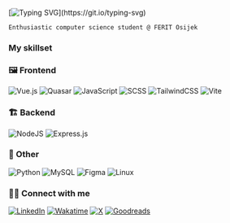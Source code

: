  <div align ="left">
 
 <div>

[![Typing SVG](https://readme-typing-svg.demolab.com?font=Fira+Code&weight=500&pause=1000&random=false&width=435&lines=Hello%2C+I'm+Ana!)](https://git.io/typing-svg)

</div>


<div>
 
```
Enthusiastic computer science student @ FERIT Osijek
```

</div>



</div>




<div align="left"> 
 
 <h3>My skillset</h3>


 
  <h3>🖼️ Frontend </h3>

  ![Vue.js](https://img.shields.io/badge/vuejs-%2335495e.svg?style=for-the-badge&logo=vuedotjs&logoColor=%234FC08D)
  ![Quasar](https://img.shields.io/badge/Quasar-16B7FB?style=for-the-badge&logo=quasar&logoColor=black)
  ![JavaScript](https://img.shields.io/badge/javascript-%23323330.svg?style=for-the-badge&logo=javascript&logoColor=%23F7DF1E)
  ![SCSS](https://img.shields.io/badge/SCSS-hotpink.svg?style=for-the-badge&logo=SASS&logoColor=white)
  ![TailwindCSS](https://img.shields.io/badge/tailwindcss-%2338B2AC.svg?style=for-the-badge&logo=tailwind-css&logoColor=white)
  ![Vite](https://img.shields.io/badge/vite-%23646CFF.svg?style=for-the-badge&logo=vite&logoColor=white)
  
</div>



  <h3>🏗️ Backend </h3>
<div align="left">  

  ![NodeJS](https://img.shields.io/badge/node.js-6DA55F?style=for-the-badge&logo=node.js&logoColor=white)
  ![Express.js](https://img.shields.io/badge/express.js-%23404d59.svg?style=for-the-badge&logo=express&logoColor=%2361DAFB)

  
</div>
 

  <h3>🌳 Other </h3>
<div align="left">  
 
  ![Python](https://img.shields.io/badge/python-3670A0?style=for-the-badge&logo=python&logoColor=ffdd54)
  ![MySQL](https://img.shields.io/badge/mysql-4479A1.svg?style=for-the-badge&logo=mysql&logoColor=white)
  ![Figma](https://img.shields.io/badge/Figma-F24E1E?style=for-the-badge&logo=figma&logoColor=white)
  ![Linux](https://img.shields.io/badge/Linux-FCC624?style=for-the-badge&logo=linux&logoColor=black)
  
</div>



<h3>🙋‍♀️ Connect with me  </h3>

<div align="left">

  [![LinkedIn](https://img.shields.io/badge/linkedin-%230077B5.svg?style=for-the-badge&logo=linkedin&logoColor=white)](https://www.linkedin.com/in/ana-novkovic/)
  [![Wakatime](https://img.shields.io/badge/Wakatime-000000?style=for-the-badge&logo=Wakatime&logoColor=white)](https://wakatime.com/@a9na)
  [![X](https://img.shields.io/badge/X-%23000000.svg?style=for-the-badge&logo=X&logoColor=white)](https://twitter.com/anaiscoding)
  [![Goodreads](https://img.shields.io/badge/Goodreads-F3F1EA?style=for-the-badge&logo=goodreads&logoColor=372213)](https://www.goodreads.com/odetoliterature)
</div>
</div>  




